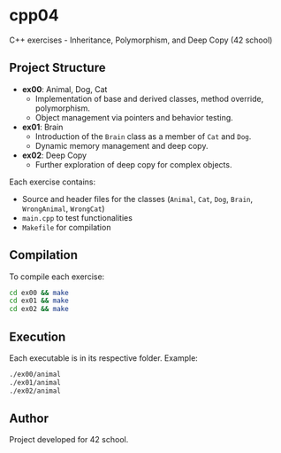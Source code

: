 # cpp04

C++ exercises - Inheritance, Polymorphism, and Deep Copy (42 school)

## Project Structure

- **ex00**: Animal, Dog, Cat
  - Implementation of base and derived classes, method override, polymorphism.
  - Object management via pointers and behavior testing.
- **ex01**: Brain
  - Introduction of the `Brain` class as a member of `Cat` and `Dog`.
  - Dynamic memory management and deep copy.
- **ex02**: Deep Copy
  - Further exploration of deep copy for complex objects.

Each exercise contains:
- Source and header files for the classes (`Animal`, `Cat`, `Dog`, `Brain`, `WrongAnimal`, `WrongCat`)
- `main.cpp` to test functionalities
- `Makefile` for compilation

## Compilation

To compile each exercise:

```sh
cd ex00 && make
cd ex01 && make
cd ex02 && make
```

## Execution

Each executable is in its respective folder. Example:

```sh
./ex00/animal
./ex01/animal
./ex02/animal
```

## Author
Project developed for 42 school.
